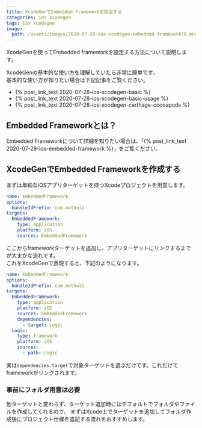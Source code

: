 ```yaml
---
title: XcodeGenでEmbedded Frameworkを設定する
categories: ios xcodegen
tags: ios xcodegen
image:
  path: /assets/images/2020-07-29-ios-xcodegen-embedded-framework/0.png
---
```

XcodeGenを使ってEmbedded frameworkを設定する方法について説明します。

XcodeGenの基本的な使い方を理解していたら非常に簡単です。  
基本的な使い方が知りたい場合は下記記事をご覧ください。

- {% post_link_text 2020-07-28-ios-xcodegen-basic %}
- {% post_link_text 2020-07-28-ios-xcodegen-basic-usage %}
- {% post_link_text 2020-07-28-ios-xcodegen-carthage-cocoapods %}

## Embedded Frameworkとは？

Embedded Frameworkについて詳細を知りたい場合は、「{% post_link_text 2020-07-29-ios-embedded-framework %}」をご覧ください。

## XcodeGenでEmbedded Frameworkを作成する

まずは単純なiOSアプリターゲットを持つXcodeプロジェクトを用意します。

```yml
name: EmbeddedFramework
options:
  bundleIdPrefix: com.mothule
targets:
  EmbeddedFramework:
    type: application
    platform: iOS
    sources: EmbeddedFramework
```


ここからframeworkターゲットを追加し、アプリターゲットにリンクするまでが大まかな流れです。  
これをXcodeGenで表現すると、下記のようになります。


```yml
name: EmbeddedFramework
options:
  bundleIdPrefix: com.mothule
targets:
  EmbeddedFramework:
    type: application
    platform: iOS
    sources: EmbeddedFramework
    dependencies:
      - target: Logic
  Logic:
    type: framework
    platform: iOS
    sources:
      - path: Logic
```

実は`dependencies.target`で対象ターゲットを選ぶだけです。これだけでframeworkがリンクされます。

### 事前にフォルダ用意は必要
他ターゲットと変わらず、ターゲット追加時にはデフォルトでフォルダやファイルを作成してくれるので、
まずはXcode上でターゲットを追加してフォルダ作成後にプロジェクト仕様を追記する流れをおすすめします。
